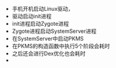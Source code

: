- 手机开机启动Linux驱动，
- 驱动启动init进程
- init进程启动Zygote进程
- Zygote进程启动SystemServer进程
- 在SystemServer中启动PKMS
- 在PKMS的构造函数中执行5个阶段会耗时
- 之后还会进行Dex优化也会耗时
-